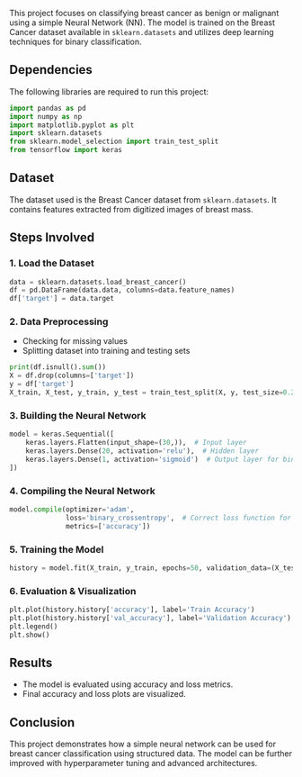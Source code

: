 This project focuses on classifying breast cancer as benign or malignant using a simple Neural Network (NN). The model is trained on the Breast Cancer dataset available in `sklearn.datasets` and utilizes deep learning techniques for binary classification.

## Dependencies
The following libraries are required to run this project:

```python
import pandas as pd
import numpy as np
import matplotlib.pyplot as plt
import sklearn.datasets
from sklearn.model_selection import train_test_split
from tensorflow import keras
```

## Dataset
The dataset used is the Breast Cancer dataset from `sklearn.datasets`. It contains features extracted from digitized images of breast mass.

## Steps Involved

### 1. Load the Dataset
```python
data = sklearn.datasets.load_breast_cancer()
df = pd.DataFrame(data.data, columns=data.feature_names)
df['target'] = data.target
```

### 2. Data Preprocessing
- Checking for missing values
- Splitting dataset into training and testing sets
```python
print(df.isnull().sum())
X = df.drop(columns=['target'])
y = df['target']
X_train, X_test, y_train, y_test = train_test_split(X, y, test_size=0.2, random_state=42)
```

### 3. Building the Neural Network
```python
model = keras.Sequential([
    keras.layers.Flatten(input_shape=(30,)),  # Input layer
    keras.layers.Dense(20, activation='relu'),  # Hidden layer
    keras.layers.Dense(1, activation='sigmoid')  # Output layer for binary classification
])
```

### 4. Compiling the Neural Network
```python
model.compile(optimizer='adam',
              loss='binary_crossentropy',  # Correct loss function for binary classification
              metrics=['accuracy'])
```

### 5. Training the Model
```python
history = model.fit(X_train, y_train, epochs=50, validation_data=(X_test, y_test))
```

### 6. Evaluation & Visualization
```python
plt.plot(history.history['accuracy'], label='Train Accuracy')
plt.plot(history.history['val_accuracy'], label='Validation Accuracy')
plt.legend()
plt.show()
```

## Results
- The model is evaluated using accuracy and loss metrics.
- Final accuracy and loss plots are visualized.

## Conclusion
This project demonstrates how a simple neural network can be used for breast cancer classification using structured data. The model can be further improved with hyperparameter tuning and advanced architectures.

